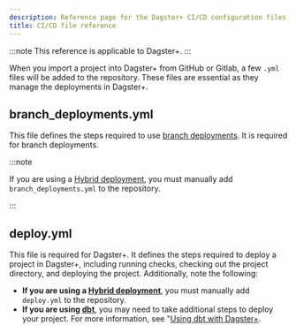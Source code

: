 ```yaml
---
description: Reference page for the Dagster+ CI/CD configuration files branch_deployments.yml and deploy.yml.
title: CI/CD file reference
---
```

:::note
This reference is applicable to Dagster+.
:::

When you import a project into Dagster+ from GitHub or Gitlab, a few `.yml` files will be added to the repository. These files are essential as they manage the deployments in Dagster+.

## branch_deployments.yml

This file defines the steps required to use [branch deployments](/dagster-plus/features/ci-cd/branch-deployments/). It is required for branch deployments.

:::note

If you are using a [Hybrid deployment](/dagster-plus/deployment/deployment-types/hybrid/), you must manually add `branch_deployments.yml` to the repository.

:::

## deploy.yml

This file is required for Dagster+. It defines the steps required to deploy a project in Dagster+, including running checks, checking out the project directory, and deploying the project. Additionally, note the following:

- **If you are using a [Hybrid deployment](/dagster-plus/deployment/deployment-types/hybrid/)**, you must manually add `deploy.yml` to the repository.
- **If you are using [dbt](/integrations/libraries/dbt)**, you may need to take additional steps to deploy your project. For more information, see "[Using dbt with Dagster+](/integrations/libraries/dbt/using-dbt-with-dagster-plus/).
